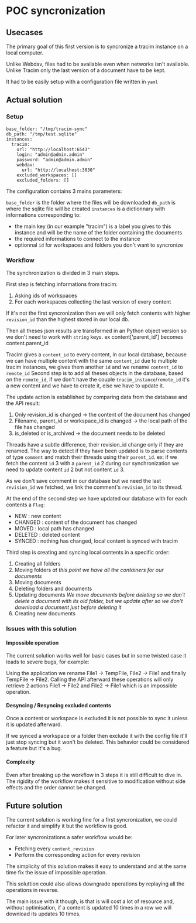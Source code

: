 # POC syncronization

## Usecases

The primary goal of this first version is to syncronize a tracim instance on a local computer.


Unlike Webdav, files had to be available even when networks isn't available.
Unlike Tracim only the last version of a document have to be kept.

It had to be easily setup with a configuration file written in `yaml`

## Actual solution

### Setup

```
base_folder: "/tmp/tracim-sync"
db_path: "/tmp/test.sqlite"
instances:
  tracim:
    url: "http://localhost:6543"
    login: "admin@admin.admin"
    password: "admin@admin.admin"
    webdav:
      url: "http://localhost:3030"
    excluded_workspaces: []
    excluded_folders: []
```

The configuration contains 3 mains parameters:

`base_folder` is the folder where the files will be downloaded
`db_path` is where the sqlite file will be created
`instances` is a dictionnary with informations corresponding to:
  - the main key (in our example "tracim") is a label you gives to this instance and will be the name of the folder containing the documents
  - the required informations to connect to the instance
  - optionnal `id` for workspaces and folders you don't want to syncronize


### Workflow

The synchronization is divided in 3 main steps.

First step is fetching informations from tracim:
  1. Asking ids of workspaces
  2. For each workspaces collecting the last version of every content

If it's not the first syncronization then we will only fetch contents with higher `revision_id` than the highest stored in our local db.

Then all theses json results are transformed in an Python object version so we don't need to work with `string` keys.
ex content['parent_id'] becomes content.parent_id

Tracim gives a `content_id` to every content, in our local database, because we can have multiple content with the same `content_id` due to multiple tracim instances, we gives them another `id` and we rename `content_id` to `remote_id`
Second step is to add all theses objects in the database, based on the `remote_id`, if we don't have the couple  `tracim_instance`/`remote_id` it's a new content and we have to create it, else we have to update it.

The update action is established by comparing data from the database and the API result:
  1. Only revision_id is changed -> the content of the document has changed
  2. Filename, parent_id or workspace_id is changed -> the local path of the file has changed
  3. is_deleted or is_archived -> the document needs to be deleted

Threads have a subtle difference, their revision_id change only if they are renamed.
The way to detect if they have been updated is to parse contents of type `comment` and match their threads using their `parent_id`.
ex: if we fetch the content `id` 3 with a `parent_id` 2 during our synchronization we need to update content `id` 2 but not content `id` 3.

As we don't save comment in our database but we need the last `revision_id` we fetched, we link the comment's `revision_id` to its thread.

At the end of the second step we have updated our database with for each contents a `Flag`:
  * NEW : new content
  * CHANGED : content of the document has changed
  * MOVED : local path has changed
  * DELETED : deleted content
  * SYNCED : nothing has changed, local content is synced with tracim

Third step is creating and syncing local contents in a specific order:
  1. Creating all folders
  2. Moving folders
  *at this point we have all the containers for our documents*
  3. Moving documents
  4. Deleting folders and documents
  5. Updating documents
  *We move documents before deleting so we don't delete a document with its old folder, but we update after so we don't download a document just before deleting it*
  6. Creating new documents


### Issues with this solution

#### Impossible operation

The current solution works well for basic cases but in some twisted case it leads to severe bugs, for example:

Using the application we rename File1 -> TempFile, File2 -> File1 and finally TempFile -> File2. Calling the API afterward these operations will only retrieve 2 actions File1 -> File2 and File2 -> File1 which is an impossible operation.


#### Desyncing / Resyncing excluded contents

Once a content or workspace is excluded it is not possible to sync it unless it is updated afterward.

If we synced a workspace or a folder then exclude it with the config file it'll just stop syncing but it won't be deleted.
This behavior could be considered a feature but it's a bug.

#### Complexity

Even after breaking up the workflow in 3 steps it is still difficult to dive in.
The rigidity of the workflow makes it sensitive to modification without side effects and the order cannot be changed.


## Future solution

The current solution is working fine for a first syncronization, we could refactor it and simplify it but the workflow is good.

For later syncronizations a safer workflow would be:
  * Fetching every `content_revision`
  * Perform the corresponding action for every revision

The simplicity of this solution makes it easy to understand and at the same time fix the issue of impossible operation.

This soluttion could also allows downgrade operations by replaying all the operations in reverse.

The main issue with it though, is that is will cost a lot of resource and, without optimisation, if a content is updated 10 times in a row we will download its updates 10 times.